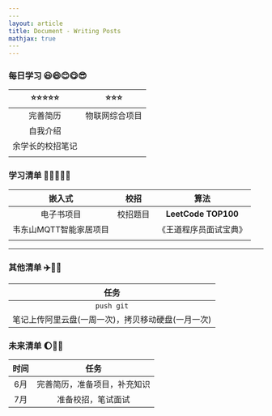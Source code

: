 ```yaml
---
​---
layout: article
title: Document - Writing Posts
mathjax: true
​---
---
```


### 每日学习 :smiley::smile::blush::yum::sunglasses:

| :star::star::star::star::star: | :star::star::star: |
| :----------------------------: | :----------------: |
|            完善简历            |   物联网综合项目   |
|            自我介绍            |                    |
|        余学长的校招笔记        |                    |
|                                |                    |

### 学习清单 :microscope::notebook_with_decorative_cover::blue_book::orange_book::green_book:

|         嵌入式         |   校招   |          算法          |
| :--------------------: | :------: | :--------------------: |
|       电子书项目       | 校招题目 |  **LeetCode TOP100**   |
| 韦东山MQTT智能家居项目 |          | 《王道程序员面试宝典》 |
|                        |          |                        |

---

### 其他清单 :airplane::helicopter::rocket:

|                        任务                        |
| :------------------------------------------------: |
|                     `push git`                     |
| 笔记上传阿里云盘(一周一次)，拷贝移动硬盘(一月一次) |

### 未来清单 :moon::rainbow::crescent_moon:

| 时间 |             任务             |
| :--: | :--------------------------: |
| 6月  | 完善简历，准备项目，补充知识 |
| 7月  |      准备校招，笔试面试      |



